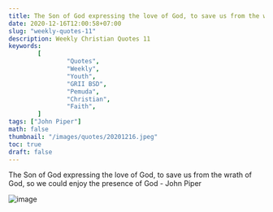 ```yaml
---
title: The Son of God expressing the love of God, to save us from the wrath of God, so we could enjoy the presence of God.
date: 2020-12-16T12:00:58+07:00
slug: "weekly-quotes-11"
description: Weekly Christian Quotes 11
keywords:
        [
                "Quotes",
                "Weekly",
                "Youth",
                "GRII BSD",
                "Pemuda",
                "Christian",
                "Faith",
        ]
tags: ["John Piper"]
math: false
thumbnail: "/images/quotes/20201216.jpeg"
toc: true
draft: false
---
```


The Son of God expressing the love of God, to save us from the wrath of God, so we could enjoy the presence of God - John Piper

![image](/images/quotes/20201216.jpeg)
